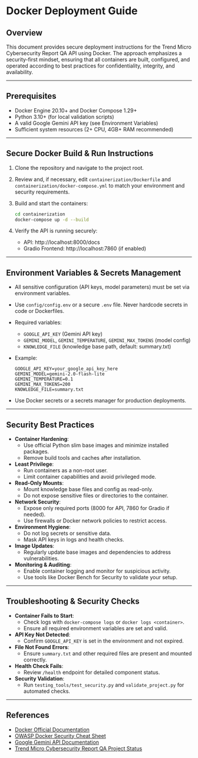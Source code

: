 # Docker Deployment Guide

## Overview

This document provides secure deployment instructions for the Trend Micro Cybersecurity Report QA API using Docker. The approach emphasizes a security-first mindset, ensuring that all containers are built, configured, and operated according to best practices for confidentiality, integrity, and availability.

---

## Prerequisites

- Docker Engine 20.10+ and Docker Compose 1.29+
- Python 3.10+ (for local validation scripts)
- A valid Google Gemini API key (see Environment Variables)
- Sufficient system resources (2+ CPU, 4GB+ RAM recommended)

---

## Secure Docker Build & Run Instructions

1. Clone the repository and navigate to the project root.
2. Review and, if necessary, edit `containerization/Dockerfile` and `containerization/docker-compose.yml` to match your environment and security requirements.
3. Build and start the containers:

   ```bash
   cd containerization
   docker-compose up -d --build
   ```

4. Verify the API is running securely:
   - API: http://localhost:8000/docs
   - Gradio Frontend: http://localhost:7860 (if enabled)

---

## Environment Variables & Secrets Management

- All sensitive configuration (API keys, model parameters) must be set via environment variables.
- Use `config/config.env` or a secure `.env` file. Never hardcode secrets in code or Dockerfiles.
- Required variables:
  - `GOOGLE_API_KEY` (Gemini API key)
  - `GEMINI_MODEL`, `GEMINI_TEMPERATURE`, `GEMINI_MAX_TOKENS` (model config)
  - `KNOWLEDGE_FILE` (knowledge base path, default: summary.txt)
- Example:

   ```env
   GOOGLE_API_KEY=your_google_api_key_here
   GEMINI_MODEL=gemini-2.0-flash-lite
   GEMINI_TEMPERATURE=0.1
   GEMINI_MAX_TOKENS=200
   KNOWLEDGE_FILE=summary.txt
   ```

- Use Docker secrets or a secrets manager for production deployments.

---

## Security Best Practices

- **Container Hardening**:
  - Use official Python slim base images and minimize installed packages.
  - Remove build tools and caches after installation.
- **Least Privilege**:
  - Run containers as a non-root user.
  - Limit container capabilities and avoid privileged mode.
- **Read-Only Mounts**:
  - Mount knowledge base files and config as read-only.
  - Do not expose sensitive files or directories to the container.
- **Network Security**:
  - Expose only required ports (8000 for API, 7860 for Gradio if needed).
  - Use firewalls or Docker network policies to restrict access.
- **Environment Hygiene**:
  - Do not log secrets or sensitive data.
  - Mask API keys in logs and health checks.
- **Image Updates**:
  - Regularly update base images and dependencies to address vulnerabilities.
- **Monitoring & Auditing**:
  - Enable container logging and monitor for suspicious activity.
  - Use tools like Docker Bench for Security to validate your setup.

---

## Troubleshooting & Security Checks

- **Container Fails to Start**:
  - Check logs with `docker-compose logs` or `docker logs <container>`.
  - Ensure all required environment variables are set and valid.
- **API Key Not Detected**:
  - Confirm `GOOGLE_API_KEY` is set in the environment and not expired.
- **File Not Found Errors**:
  - Ensure `summary.txt` and other required files are present and mounted correctly.
- **Health Check Fails**:
  - Review `/health` endpoint for detailed component status.
- **Security Validation**:
  - Run `testing_tools/test_security.py` and `validate_project.py` for automated checks.

---

## References

- [Docker Official Documentation](https://docs.docker.com/)
- [OWASP Docker Security Cheat Sheet](https://cheatsheetseries.owasp.org/cheatsheets/Docker_Security_Cheat_Sheet.html)
- [Google Gemini API Documentation](https://ai.google.dev/)
- [Trend Micro Cybersecurity Report QA Project Status](./PROJECT_STATUS.md)
